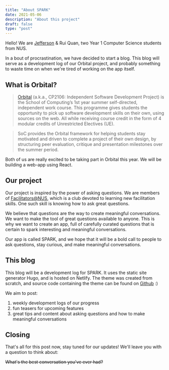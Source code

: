 ```yaml
---
title: "About SPARK"
date: 2021-05-06
description: "About this project"
draft: false
type: "post"
---
```


Hello! We are [Jefferson](https://github.com/qreoct) & Rui Quan, two Year 1 Computer Science students from NUS.

In a bout of procrastination, we have decided to start a blog. This blog will serve as a development log of our Orbital project, and probably something to waste time on when we're tired of working on the app itself.

## What is Orbital?

>[Orbital](https://orbital.comp.nus.edu.sg) (a.k.a., CP2106: Independent Software Development Project) is the School of Computing’s 1st year summer self-directed, independent work course. This programme gives students the opportunity to pick up software development skills on their own, using sources on the web. All while receiving course credit in the form of 4 modular credits of Unrestricted Electives (UE).

>SoC provides the Orbital framework for helping students stay motivated and driven to complete a project of their own design, by structuring peer evaluation, critique and presentation milestones over the summer period.

Both of us are really excited to be taking part in Orbital this year. We will be building a web-app using React.

## Our project

Our project is inspired by the power of asking questions. We are members of [Facilitators@NUS](https://www.instagram.com/facilitators.nus/), which is a club devoted to learning new facilitation skills. One such skill is knowing how to ask great questions.

We believe that questions are the way to create meaningful conversations. We want to make the tool of great questions available to anyone. This is why we want to create an app, full of carefully curated questions that is certain to spark interesting and meaningful conversations.

Our app is called SPARK, and we hope that it will be a bold call to people to ask questions, stay curious, and make meaningful conversations.

## This blog

This blog will be a development log for SPARK. It uses the static site generator Hugo, and is hosted on Netlify. The theme was created from scratch, and source code containing the theme can be found on [Github](https://github.com/qreoct/sparkblog) :)

We aim to post:
1. weekly development logs of our progress
2. fun teasers for upcoming features
3. great tips and content about asking questions and how to make meaningful conversations

## Closing

That's all for this post now, stay tuned for our updates! We'll leave you with a question to think about:

~~What's the best conversation you've ever had?~~
